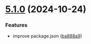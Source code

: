 # [5.1.0](https://github.com/node-casbin/expression-eval/compare/v5.0.2...v5.1.0) (2024-10-24)


### Features

* improve package.json ([ba888a9](https://github.com/node-casbin/expression-eval/commit/ba888a96c51b921aa79f0a4cf4823f191a861ebd))
